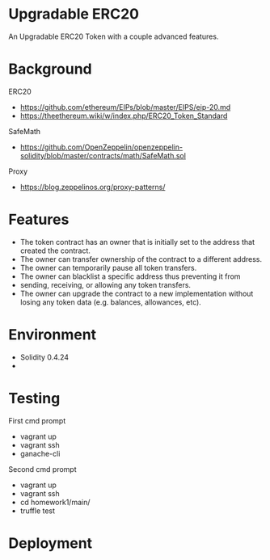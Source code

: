 # Upgradable ERC20
An Upgradable ERC20 Token with a couple advanced features.

# Background

ERC20

* https://github.com/ethereum/EIPs/blob/master/EIPS/eip-20.md
* https://theethereum.wiki/w/index.php/ERC20_Token_Standard

SafeMath
* https://github.com/OpenZeppelin/openzeppelin-solidity/blob/master/contracts/math/SafeMath.sol

Proxy
* https://blog.zeppelinos.org/proxy-patterns/

# Features
* The token contract has an owner that is initially set to the address that created the contract.
* The owner can transfer ownership of the contract to a different address.
* The owner can temporarily pause all token transfers.
* The owner can blacklist a specific address thus preventing it from 
* sending, receiving, or allowing any token transfers.
* The owner can upgrade the contract to a new implementation without losing any token data (e.g. balances, allowances, etc).

# Environment
* Solidity 0.4.24
* 

# Testing
First cmd prompt
* vagrant up
* vagrant ssh
* ganache-cli

Second cmd prompt
* vagrant up
* vagrant ssh
* cd homework1/main/
* truffle test

# Deployment
